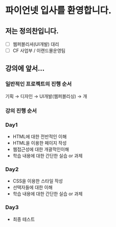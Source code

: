 # 파이언넷 입사를 환영합니다.

## 저는 정의찬입니다.

* [ ] 웹퍼블리셔\(UI개발\) 대리
* [ ] CF 사업부 / 이랜드몰운영팀

## 강의에 앞서...

### 일반적인 프로젝트의 진행 순서

기획 → 디자인 → UI개발\(웹퍼블리싱\) → 개

### 강의 진행 순서

### Day1

* HTML에 대한 전반적인 이해
* HTML을 이용한 페이지 작성
* 웹접근성에 대한 개괄적인이해
* 학습 내용에 대한 간단한 실습 or 과제

### Day2

* CSS을 이용한 스타일 작성
* 선택자들에 대한 이해
* 학습 내용에 대한 간단한 실습 or 과제

### Day3

* 최종 테스트



